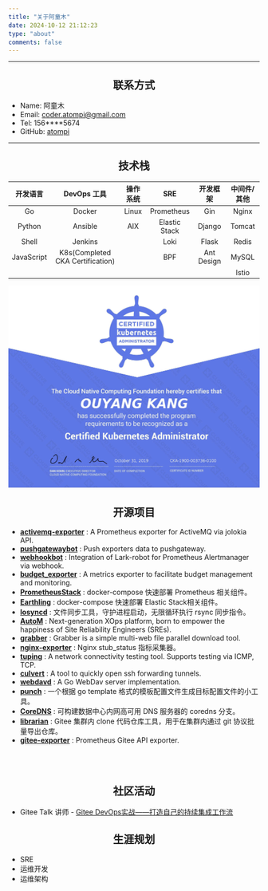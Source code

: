 ```yaml
---
title: "关于阿童木"
date: 2024-10-12 21:12:23
type: "about"
comments: false
---
```


---

## <center>联系方式</center>

+ Name: 阿童木
+ Email: coder.atompi@gmail.com
+ Tel: 156****5674
+ GitHub: [atompi](https://github.com/atompi)

---

## <center>技术栈</center>

<center>

|开发语言|DevOps 工具|操作系统|SRE|开发框架|中间件/其他|
|:---:|:---:|:---:|:---:|:---:|:---:|
|Go|Docker|Linux|Prometheus|Gin|Nginx|
|Python|Ansible|AIX|Elastic Stack|Django|Tomcat|
|Shell|Jenkins||Loki|Flask|Redis|
|JavaScript|K8s(Completed CKA Certification)||BPF|Ant Design|MySQL|
||||||Istio|

![CKA](/images/about/cka-ouyangkang.jpg)

</center>

## <center>开源项目</center>

- [**activemq-exporter**](https://github.com/atompi/activemq_exporter) : A Prometheus exporter for ActiveMQ via jolokia API.
- [**pushgatewaybot**](https://github.com/atompi/pushgatewaybot) : Push exporters data to pushgateway.
- [**webhookbot**](https://github.com/atompi/webhookbot) : Integration of Lark-robot for Prometheus Alertmanager via webhook.
- [**budget_exporter**](https://github.com/atompi/budget_exporter) : A metrics exporter to facilitate budget management and monitoring.
- [**PrometheusStack**](https://github.com/atompi/docker-prometheus-stack) : docker-compose 快速部署 Prometheus 相关组件。
- [**Earthling**](https://gitee.com/atompi/Earthling) : docker-compose 快速部署 Elastic Stack相关组件。
- [**losyncd**](https://gitee.com/autom-studio/losyncd) : 文件同步工具，守护进程启动，无限循环执行 rsync 同步指令。
- [**AutoM**](https://github.com/atompi/autom) : Next-generation XOps platform, born to empower the happiness of Site Reliability Engineers (SREs).
- [**grabber**](https://github.com/atompi/grabber) : Grabber is a simple multi-web file parallel download tool.
- [**nginx-exporter**](https://github.com/atompi/nginx_exporter) : Nginx stub_status 指标采集器。
- [**tuping**](https://github.com/atompi/tuping) : A network connectivity testing tool. Supports testing via ICMP, TCP.
- [**culvert**](https://github.com/atompi/culvert) : A tool to quickly open ssh forwarding tunnels.
- [**webdavd**](https://github.com/atompi/webdavd) : A Go WebDav server implementation.
- [**punch**](https://gitee.com/autom-studio/punch) : 一个根据 go template 格式的模板配置文件生成目标配置文件的小工具。
- [**CoreDNS**](https://gitee.com/autom-studio/coredns) : 可构建数据中心内网高可用 DNS 服务器的 coredns 分支。
- [**librarian**](https://gitee.com/autom-studio/librarian) : Gitee 集群内 clone 代码仓库工具，用于在集群内通过 git 协议批量导出仓库。
- [**gitee-exporter**](https://gitee.com/oscstudio/gitee-exporter) : Prometheus Gitee API exporter.

<br>
<br>

## <center>社区活动</center>

- Gitee Talk 讲师 - [Gitee DevOps实战——打造自己的持续集成工作流](https://www.bilibili.com/video/BV1ou411o7tf?share_source=copy_web)

## <center>生涯规划</center>

- SRE
- 运维开发
- 运维架构
